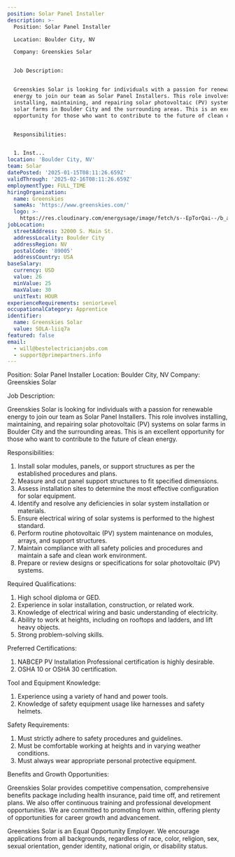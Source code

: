 ```yaml
---
position: Solar Panel Installer
description: >-
  Position: Solar Panel Installer

  Location: Boulder City, NV

  Company: Greenskies Solar


  Job Description:


  Greenskies Solar is looking for individuals with a passion for renewable
  energy to join our team as Solar Panel Installers. This role involves
  installing, maintaining, and repairing solar photovoltaic (PV) systems on
  solar farms in Boulder City and the surrounding areas. This is an excellent
  opportunity for those who want to contribute to the future of clean energy.


  Responsibilities:


  1. Inst...
location: 'Boulder City, NV'
team: Solar
datePosted: '2025-01-15T08:11:26.659Z'
validThrough: '2025-02-16T08:11:26.659Z'
employmentType: FULL_TIME
hiringOrganization:
  name: Greenskies
  sameAs: 'https://www.greenskies.com/'
  logo: >-
    https://res.cloudinary.com/energysage/image/fetch/s--EpTorQai--/b_auto,c_pad,f_auto,h_200,q_auto,w_200/https://es-media-prod.s3.amazonaws.com/media/supplier/logo/source/Greenskies_Clean_Focus_Company.jpg
jobLocation:
  streetAddress: 32000 S. Main St.
  addressLocality: Boulder City
  addressRegion: NV
  postalCode: '89005'
  addressCountry: USA
baseSalary:
  currency: USD
  value: 26
  minValue: 25
  maxValue: 30
  unitText: HOUR
experienceRequirements: seniorLevel
occupationalCategory: Apprentice
identifier:
  name: Greenskies Solar
  value: SOLA-liiq7a
featured: false
email:
  - will@bestelectricianjobs.com
  - support@primepartners.info
---
```




Position: Solar Panel Installer
Location: Boulder City, NV
Company: Greenskies Solar

Job Description:

Greenskies Solar is looking for individuals with a passion for renewable energy to join our team as Solar Panel Installers. This role involves installing, maintaining, and repairing solar photovoltaic (PV) systems on solar farms in Boulder City and the surrounding areas. This is an excellent opportunity for those who want to contribute to the future of clean energy.

Responsibilities:

1. Install solar modules, panels, or support structures as per the established procedures and plans.
2. Measure and cut panel support structures to fit specified dimensions.
3. Assess installation sites to determine the most effective configuration for solar equipment.
4. Identify and resolve any deficiencies in solar system installation or materials.
5. Ensure electrical wiring of solar systems is performed to the highest standard.
6. Perform routine photovoltaic (PV) system maintenance on modules, arrays, and support structures.
7. Maintain compliance with all safety policies and procedures and maintain a safe and clean work environment.
8. Prepare or review designs or specifications for solar photovoltaic (PV) systems.

Required Qualifications:

1. High school diploma or GED.
2. Experience in solar installation, construction, or related work.
3. Knowledge of electrical wiring and basic understanding of electricity.
4. Ability to work at heights, including on rooftops and ladders, and lift heavy objects.
5. Strong problem-solving skills.

Preferred Certifications:

1. NABCEP PV Installation Professional certification is highly desirable.
2. OSHA 10 or OSHA 30 certification.

Tool and Equipment Knowledge:

1. Experience using a variety of hand and power tools.
2. Knowledge of safety equipment usage like harnesses and safety helmets.

Safety Requirements:

1. Must strictly adhere to safety procedures and guidelines.
2. Must be comfortable working at heights and in varying weather conditions.
3. Must always wear appropriate personal protective equipment.

Benefits and Growth Opportunities:

Greenskies Solar provides competitive compensation, comprehensive benefits package including health insurance, paid time off, and retirement plans. We also offer continuous training and professional development opportunities. We are committed to promoting from within, offering plenty of opportunities for career growth and advancement.

Greenskies Solar is an Equal Opportunity Employer. We encourage applications from all backgrounds, regardless of race, color, religion, sex, sexual orientation, gender identity, national origin, or disability status.
